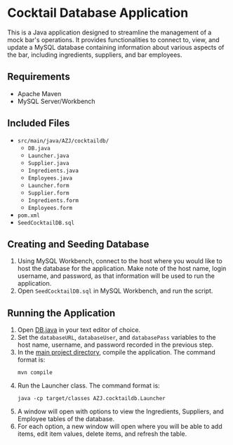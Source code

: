 # Cocktail Database Application
This is a Java application designed to streamline the management of a mock bar's operations. It provides functionalities to connect to, view, and update a MySQL database containing information about various aspects of the bar, including ingredients, suppliers, and bar employees.

## Requirements
- Apache Maven
- MySQL Server/Workbench

## Included Files
- `src/main/java/AZJ/cocktaildb/`
    - `DB.java`
    - `Launcher.java`
    - `Supplier.java`
    - `Ingredients.java`
    - `Employees.java`
    - `Launcher.form`
    - `Supplier.form`
    - `Ingredients.form`
    - `Employees.form`
- `pom.xml`
- `SeedCocktailDB.sql`

## Creating and Seeding Database
1. Using MySQL Workbench, connect to the host where you would like to host the database for the application. Make note of the host name, login username, and password, as that information will be used to run the application.
2. Open `SeedCocktailDB.sql` in MySQL Workbench, and run the script.

## Running the Application
1. Open [DB.java](src\main\java\AZJ\cocktaildb\DB.java) in your text editor of choice.
2. Set the `databaseURL`, `databaseUser`, and `databasePass` variables to the host name, username, and password recorded in the previous step.
3. In the [main project directory](/), compile the application. The command format is:
    ```
    mvn compile
    ```
4. Run the Launcher class. The command format is:
    ```
    java -cp target/classes AZJ.cocktaildb.Launcher
    ```
5. A window will open with options to view the Ingredients, Suppliers, and Employee tables of the database.
6. For each option, a new window will open where you will be able to add items, edit item values, delete items, and refresh the table.

